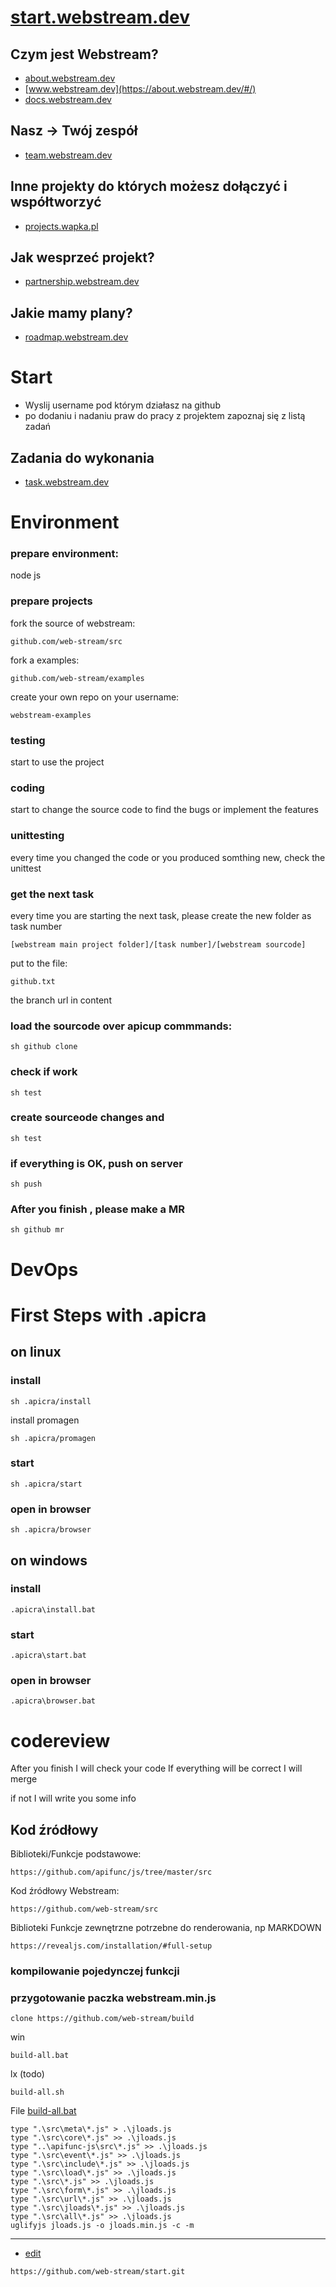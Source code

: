 # [start.webstream.dev](https://start.webstream.dev/)

## Czym jest Webstream?

+ [about.webstream.dev](https://about.webstream.dev/#/)
+ [www.webstream.dev](https://about.webstream.dev/#/)
+ [docs.webstream.dev](https://docs.webstream.dev/#/)


## Nasz -> Twój zespół
+ [team.webstream.dev](https://team.webstream.dev/)


## Inne projekty do których możesz dołączyć i współtworzyć
+ [projects.wapka.pl](https://projects.wapka.pl/)


## Jak wesprzeć projekt?
+ [partnership.webstream.dev](https://partnership.webstream.dev/#/)


## Jakie mamy plany?
+ [roadmap.webstream.dev](https://roadmap.webstream.dev/#/)


# Start

+ Wyslij username pod którym działasz na github
+ po dodaniu i nadaniu praw do pracy z projektem zapoznaj się z listą zadań

## Zadania do wykonania

+ [task.webstream.dev](https://task.webstream.dev/#/)


# Environment


### prepare environment:

   node js

### prepare projects

fork the source of webstream:

    github.com/web-stream/src


fork a examples:

    github.com/web-stream/examples


create your own repo on your username:

    webstream-examples


### testing

start to use the project

### coding

start to change the source code to find the bugs or implement the features

### unittesting

every time you changed the code or you produced somthing new, check the unittest


### get the next task

every time you are starting the next task, please create the new folder as task number

    [webstream main project folder]/[task number]/[webstream sourcode]

put to the file:

    github.txt 


the branch url in content


### load the sourcode over apicup commmands:

    sh github clone


### check if work

    sh test



### create sourceode changes and 

    sh test


### if everything is OK, push on server

    sh push
  

### After you finish , please make a MR

    sh github mr



# DevOps

# First Steps with .apicra

## on linux

### install
    sh .apicra/install

install promagen

    sh .apicra/promagen

### start
    sh .apicra/start

### open in browser
    sh .apicra/browser

## on windows

### install
    .apicra\install.bat

### start
    .apicra\start.bat


### open in browser
    .apicra\browser.bat




# codereview

After you finish I will check your code
If everything will be correct I will merge

if not I will write you some info



## Kod źródłowy

Biblioteki/Funkcje podstawowe:

    https://github.com/apifunc/js/tree/master/src

Kod źródłowy Webstream:

    https://github.com/web-stream/src

Biblioteki Funkcje zewnętrzne potrzebne do renderowania, np MARKDOWN

    https://revealjs.com/installation/#full-setup

### kompilowanie pojedynczej funkcji


### przygotowanie paczka webstream.min.js
    
    clone https://github.com/web-stream/build

win

    build-all.bat

lx (todo)

    build-all.sh
    
File [build-all.bat](https://github.com/web-stream/build/blob/main/build-all.bat)

    type ".\src\meta\*.js" > .\jloads.js
    type ".\src\core\*.js" >> .\jloads.js
    type "..\apifunc-js\src\*.js" >> .\jloads.js
    type ".\src\event\*.js" >> .\jloads.js
    type ".\src\include\*.js" >> .\jloads.js
    type ".\src\load\*.js" >> .\jloads.js
    type ".\src\*.js" >> .\jloads.js
    type ".\src\form\*.js" >> .\jloads.js
    type ".\src\url\*.js" >> .\jloads.js
    type ".\src\jloads\*.js" >> .\jloads.js
    type ".\src\all\*.js" >> .\jloads.js
    uglifyjs jloads.js -o jloads.min.js -c -m




---
+ [edit](https://github.com/web-stream/start/edit/main/README.md)

```
https://github.com/web-stream/start.git
```


